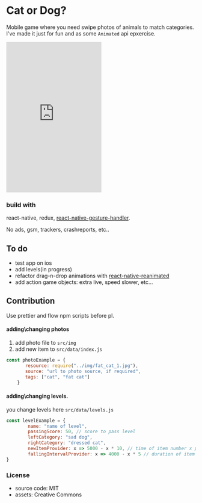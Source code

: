 # Cat or Dog?
Mobile game where you need swipe photos of animals to match categories. I've made it just for fun and as some `Animated` api epxercise. 

<iframe width="253" height="400" src="https://www.youtube.com/embed/Gt7zs4TfBrc" frameborder="0" allow="autoplay; encrypted-media" allowfullscreen></iframe>

### build with
react-native, redux, [react-native-gesture-handler](https://github.com/kmagiera/react-native-gesture-handler).

No ads, gsm, trackers, crashreports, etc..

## To do
- test app on ios
- add levels(in progress)
- refactor drag-n-drop animations with [react-native-reanimated](https://github.com/kmagiera/react-native-reanimated)
- add action game objects: extra live, speed slower, etc...

## Contribution
Use prettier and flow npm scripts before pl.

#### adding\changing photos
1) add photo file to `src/img`
2) add new item to `src/data/index.js`
```javascript
const photoExample = {
       resource: require("../img/fat_cat_1.jpg"),
       source: "url to photo source, if required",
       tags: ["cat", "fat cat"]
    }
```
    
#### adding\changing levels. 
you change levels here `src/data/levels.js`
```javascript
const levelExample = {
        name: "name of level",
		passingScore: 50, // score to pass level
		leftCategory: "sad dog", 
		rightCategory: "dressed cat",
		newItemProvider: x => 5000 - x * 10, // time of item number x producing
		fallingIntervalProvider: x => 4000 - x * 5 // duration of item number x falling down
}
```
   
### License
- source code: MIT
- assets: Creative Commons

